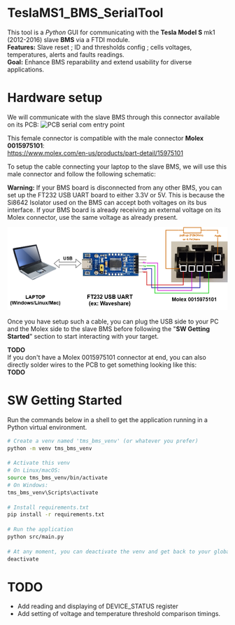 # TeslaMS1_BMS_SerialTool

This tool is a *Python* GUI for communicating with the **Tesla Model S** mk1 (2012-2016) slave **BMS** via a FTDI module.<br>
**Features:** Slave reset ; ID and thresholds config ; cells voltages, temperatures, alerts and faults readings.<br>
**Goal:** Enhance BMS reparability and extend usability for diverse applications.

# Hardware setup

We will communicate with the slave BMS through this connector available on its PCB:
![PCB serial com entry point](img/slave_bms_pcb_back.png "Com entry point")

This female connector is compatible with the male connector **Molex 0015975101**:<br>
https://www.molex.com/en-us/products/part-detail/15975101

To setup the cable connecting your laptop to the slave BMS, we will use this male connector and follow the following schematic:

**Warning:** If your BMS board is disconnected from any other BMS, you can set up the FT232 USB UART board to either 3.3V or 5V. This is because the Si8642 Isolator used on the BMS can accept both voltages on its bus interface. If your BMS board is already receiving an external voltage on its Molex connector, use the same voltage as already present.

![PC-BMS cable schematic](img/teslams_bms_serial_cable.drawio.png "PC-BMS cable schematic")

Once you have setup such a cable, you can plug the USB side to your PC and the Molex side to the slave BMS before following the "**SW Getting Started**" section to start interacting with your target.

**TODO**<br>
If you don't have a Molex 0015975101 connector at end, you can also directly solder wires to the PCB to get something looking like this:<br>
**TODO**

# SW Getting Started

Run the commands below in a shell to get the application running in a Python virtual environment.

```bash
# Create a venv named 'tms_bms_venv' (or whatever you prefer)
python -m venv tms_bms_venv

# Activate this venv
# On Linux/macOS:
source tms_bms_venv/bin/activate
# On Windows:
tms_bms_venv\Scripts\activate

# Install requirements.txt
pip install -r requirements.txt

# Run the application
python src/main.py

# At any moment, you can deactivate the venv and get back to your global Python environment with
deactivate
```


# TODO

- Add reading and displaying of DEVICE_STATUS register
- Add setting of voltage and temperature threshold comparison timings.